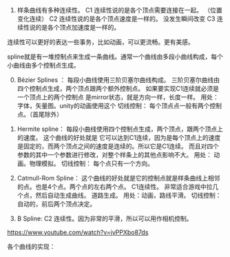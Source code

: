 1. 样条曲线有多种连续性。
C1 连续性说的是各个顶点需要连接在一起。 （位置变化连续）
C2 连续性说的是各个顶点速度是一样的。  没发生瞬间改变
C3 连续性说的是各个顶点加速度是一样的。 

连续性可以更好的表达一些事务，比如动画，可以更流畅。更有美感。

spline就是有一堆控制点来生成一条曲线。通常一个曲线由多段小曲线构成，每个小曲线由多个控制点生成。

0. Bézier Splines ： 每段小曲线使用三阶贝塞尔曲线构成。 三阶贝塞尔曲线由四个控制点生成，两个顶点跟两个额外控制点。
如果要实现C1连续就必须是 一个顶点上的两个控制点 是mirror状态，就是方向一样，长度一样。
用处：字体，矢量图。unity的动画使用这个
切线控制： 每个顶点点一般有两个控制点。（首尾除外）

1. Hermite spline： 每段小曲线使用四个控制点生成，两个顶点，跟两个顶点上的速度。
这个曲线的好处就是 它可以达到C1连续，因为是每个顶点上的速度是固定的，而两个顶点之间的速度是连续的。所以它是C1连续。
而且对四个参数的其中一个参数进行修改，对整个样条上的其他点影响不大。
用处： 动画。物理模拟。
切线控制： 每个点只有一个方向。

2. Catmull-Rom Spline： 这个曲线的好处就是它的控制点就是样条曲线上相邻的点。也是4个点。两个点的左右两个点。
C1连续性。 非常适合游戏中拉几个点，然后自动生成曲线。 道路生成。
用处：动画，路线平滑。
切线控制：自动的，前后两个顶点决定。

3. B Spline:
C2 连续性。因为非常的平滑，所以可以用作相机控制。

https://www.youtube.com/watch?v=jvPPXbo87ds

各个曲线的实现：

